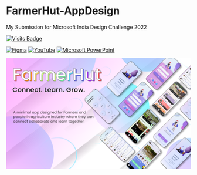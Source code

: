 # FarmerHut-AppDesign
My Submission for Microsoft India Design Challenge 2022

[![Visits Badge](https://badges.pufler.dev/visits/sahilsarin390/FarmerHut-AppDesign)](https://badges.pufler.dev)

[![Figma](https://img.shields.io/badge/figma-prototype-%23F24E1E.svg?style=for-the-badge&logo=figma&logoColor=white)](https://www.figma.com/proto/5D3pueiQLbhTI0pn7zSb7A/FarmerHut-App?node-id=40%3A820&starting-point-node-id=40%3A820)
[![YouTube](https://img.shields.io/badge/Sahil-%23FF0000.svg?style=for-the-badge&logo=YouTube&logoColor=white)](https://youtu.be/EiLUrTWWEg0)
[![Microsoft PowerPoint](https://img.shields.io/badge/Genially-B7472A?style=for-the-badge&logo=microsoft-powerpoint&logoColor=white)](https://view.genial.ly/621255862f13e80018d05bbc/presentation-farmerhut)

![image](https://raw.githubusercontent.com/sahilsarin390/FarmerHut-AppDesign/main/Material/Thumbnail/Frame.png)
